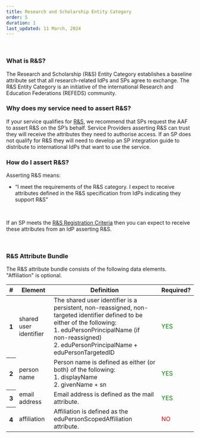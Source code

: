 ```yaml
---
title: Research and Scholarship Entity Category
order: 5
duration: 1
last_updated: 11 March, 2024
---
```

<br>

### What is R&S?
The Research and Scholarship (R&S) Entity Category establishes a baseline attribute set that all research-related IdPs and SPs agree to exchange. The R&S Entity Category is an initiative of the international Research and Education Federations (REFEDS) community.

### Why does my service need to assert R&S?
If your service qualifies for [R&S](https://refeds.org/category/research-and-scholarship), we recommend that SPs request the AAF to assert R&S on the SP’s behalf. Service Providers asserting R&S can trust they will receive the attributes they need to authorise access. If an SP does not qualify for R&S they will need to develop an SP integration guide to distribute to international IdPs that want to use the service.

### How do I assert R&S?

Asserting R&S means:
<ul class="list-group">
    <li class="list-group-item"><i class="fa fa-check-circle" style="color:green"></i> “I meet the requirements of the R&S category. I expect to receive attributes defined in the R&S specification from IdPs indicating they support R&S”</li>
</ul>
<br>

If an SP meets the [R&S Registration Criteria](https://refeds.org/category/research-and-scholarship) then you can expect to receive these attributes from an IdP asserting R&S.

<br>

### R&S Attribute Bundle

The R&S attribute bundle consists of the following data elements. "Affiliation" is optional.

<table class="table">
  <thead>
    <tr>
      <th scope="col">#</th>
      <th scope="col">Element</th>
      <th scope="col">Definition</th>
      <th scope="col">Required?</th>
    </tr>
  </thead>
  <tbody>
    <tr>
      <th scope="row">1</th>
      <td>shared user identifier</td>
      <td>The shared user identifier is a persistent, non-reassigned, non-targeted identifier defined to be either of the following:
        <br>1. eduPersonPrincipalName (if non-reassigned)
        <br>2. eduPersonPrincipalName + eduPersonTargetedID</td>
      <td style="color: green">YES</td>
    </tr>
    <tr>
      <th scope="row">2</th>
      <td>person name</td>
      <td>Person name is defined as either (or both) of the following:
        <br>1. displayName
        <br>2. givenName + sn</td>
      <td style="color: green">YES</td>
    </tr>
    <tr>
      <th scope="row">3</th>
      <td>email address</td>
      <td>Email address is defined as the mail attribute.</td>
      <td style="color: green">YES</td>
    </tr>
    <tr>
      <th scope="row">4</th>
      <td>affiliation</td>
      <td>Affiliation is defined as the eduPersonScopedAffiliation attribute.</td>
      <td style="color: #e10000">NO</td>
    </tr>
  </tbody>
</table>